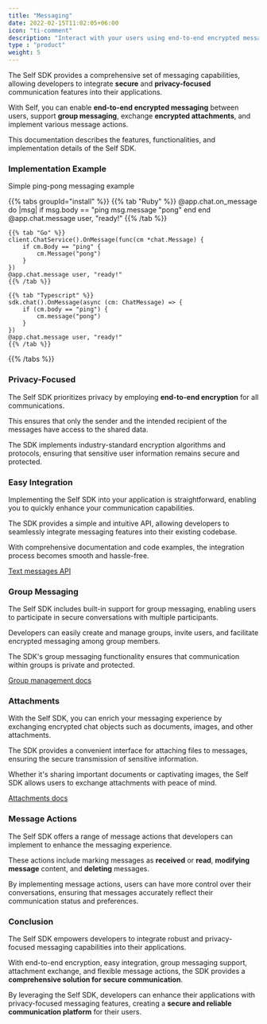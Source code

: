 ```yaml
---
title: "Messaging"
date: 2022-02-15T11:02:05+06:00
icon: "ti-comment"
description: "Interact with your users using end-to-end encrypted messaging"
type : "product"
weight: 5
---
```


The Self SDK provides a comprehensive set of messaging capabilities, allowing developers to integrate **secure** and **privacy-focused** communication features into their applications. 

With Self, you can enable **end-to-end encrypted messaging** between users, support **group messaging**, exchange **encrypted attachments**, and implement various message actions. 

This documentation describes the features, functionalities, and implementation details of the Self SDK.

### Implementation Example

Simple ping-pong messaging example

{{% tabs groupId="install" %}}
    {{% tab "Ruby" %}}
    @app.chat.on_message do |msg|
        if msg.body == "ping
            msg.message "pong"
        end
    end
    @app.chat.message user, "ready!"
    {{% /tab %}}

    {{% tab "Go" %}}
    client.ChatService().OnMessage(func(cm *chat.Message) {
        if cm.Body == "ping" {
            cm.Message("pong")
        }
    })
    @app.chat.message user, "ready!"
    {{% /tab %}}

    {{% tab "Typescript" %}}
    sdk.chat().OnMessage(async (cm: ChatMessage) => {
        if (cm.body == "ping") {
            cm.message("pong")
        }
    })
    @app.chat.message user, "ready!"
    {{% /tab %}}
{{% /tabs %}}
### Privacy-Focused

The Self SDK prioritizes privacy by employing **end-to-end encryption** for all communications. 

This ensures that only the sender and the intended recipient of the messages have access to the shared data. 

The SDK implements industry-standard encryption algorithms and protocols, ensuring that sensitive user information remains secure and protected.

### Easy Integration

Implementing the Self SDK into your application is straightforward, enabling you to quickly enhance your communication capabilities. 

The SDK provides a simple and intuitive API, allowing developers to seamlessly integrate messaging features into their existing codebase. 

With comprehensive documentation and code examples, the integration process becomes smooth and hassle-free.

[Text messages API](/sdk/messaging/text-messages)

### Group Messaging

The Self SDK includes built-in support for group messaging, enabling users to participate in secure conversations with multiple participants. 

Developers can easily create and manage groups, invite users, and facilitate encrypted messaging among group members. 

The SDK's group messaging functionality ensures that communication within groups is private and protected.

[Group management docs](/sdk/messaging/groups)

### Attachments

With the Self SDK, you can enrich your messaging experience by exchanging encrypted chat objects such as documents, images, and other attachments. 

The SDK provides a convenient interface for attaching files to messages, ensuring the secure transmission of sensitive information. 

Whether it's sharing important documents or captivating images, the Self SDK allows users to exchange attachments with peace of mind.

[Attachments docs](/sdk/messaging/objects)

### Message Actions

The Self SDK offers a range of message actions that developers can implement to enhance the messaging experience. 

These actions include marking messages as **received** or **read**, **modifying message** content, and **deleting** messages. 

By implementing message actions, users can have more control over their conversations, ensuring that messages accurately reflect their communication status and preferences.

### Conclusion

The Self SDK empowers developers to integrate robust and privacy-focused messaging capabilities into their applications. 

With end-to-end encryption, easy integration, group messaging support, attachment exchange, and flexible message actions, the SDK provides a **comprehensive solution for secure communication**. 

By leveraging the Self SDK, developers can enhance their applications with privacy-focused messaging features, creating a **secure and reliable communication platform** for their users.